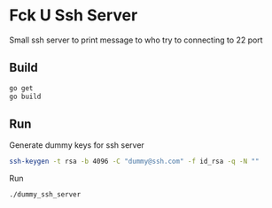 # Fck U Ssh Server
Small ssh server to print message to who try to connecting to 22 port

## Build
```sh
go get
go build
```

## Run
Generate dummy keys for ssh server
```sh
ssh-keygen -t rsa -b 4096 -C "dummy@ssh.com" -f id_rsa -q -N ""
```

Run
```sh
./dummy_ssh_server
```
